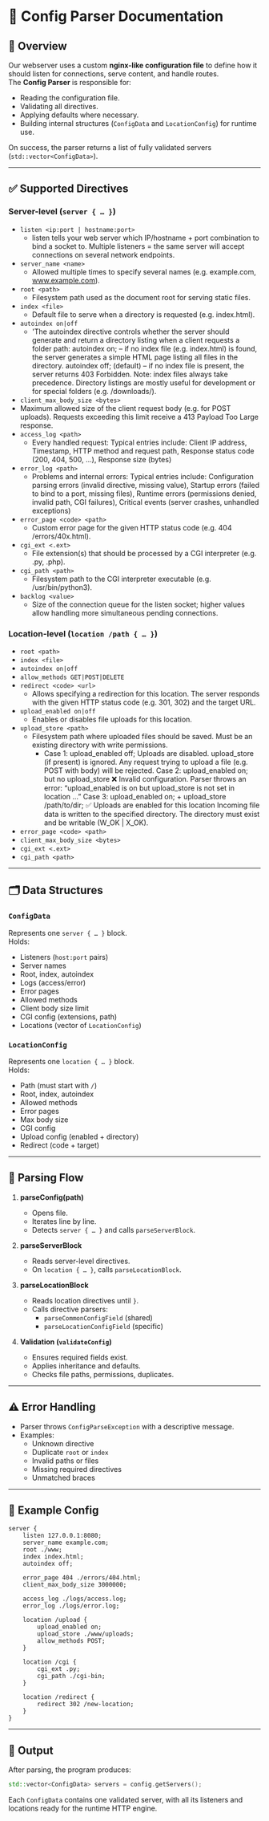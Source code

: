 # 📝 Config Parser Documentation

## 📌 Overview

Our webserver uses a custom **nginx-like configuration file** to define how it should listen for connections, serve
content, and handle routes.  
The **Config Parser** is responsible for:

- Reading the configuration file.
- Validating all directives.
- Applying defaults where necessary.
- Building internal structures (`ConfigData` and `LocationConfig`) for runtime use.

On success, the parser returns a list of fully validated servers (`std::vector<ConfigData>`).


---

## ✅ Supported Directives

### Server-level (`server { … }`)

- `listen <ip:port | hostname:port>`
    - listen tells your web server which IP/hostname + port combination to bind a socket to. Multiple listeners = the
      same server will accept connections on several network endpoints.
- `server_name <name>`
    - Allowed multiple times to specify several names (e.g. example.com, www.example.com).
- `root <path>`
    - Filesystem path used as the document root for serving static files.
- `index <file>`
    - Default file to serve when a directory is requested (e.g. index.html).
- `autoindex on|off`
    - 'The autoindex directive controls whether the server should generate and return a directory listing when a client
      requests a folder path:
      autoindex on; – if no index file (e.g. index.html) is found, the server generates a simple HTML page listing all
      files in the directory.
      autoindex off; (default) – if no index file is present, the server returns 403 Forbidden.
      Note: index files always take precedence. Directory listings are mostly useful for development or for special
      folders (e.g. /downloads/).
- `client_max_body_size <bytes>`
- Maximum allowed size of the client request body (e.g. for POST uploads). Requests exceeding this limit receive a 413
  Payload Too Large response.
- `access_log <path>`
    - Every handled request:
      Typical entries include:
      Client IP address,
      Timestamp,
      HTTP method and request path,
      Response status code (200, 404, 500, …),
      Response size (bytes)
- `error_log <path>`
    - Problems and internal errors:
      Typical entries include: Configuration parsing errors (invalid directive, missing value), Startup errors (failed
      to bind to a port, missing files), Runtime errors (permissions denied, invalid path, CGI failures), Critical
      events (server crashes, unhandled exceptions)
- `error_page <code> <path>`
    - Custom error page for the given HTTP status code (e.g. 404 /errors/40x.html).
- `cgi_ext <.ext>`
    - File extension(s) that should be processed by a CGI interpreter (e.g. .py, .php).
- `cgi_path <path>`
    - Filesystem path to the CGI interpreter executable (e.g. /usr/bin/python3).
- `backlog <value>`
    - Size of the connection queue for the listen socket; higher values allow handling more simultaneous pending
      connections.

### Location-level (`location /path { … }`)

- `root <path>`
- `index <file>`
- `autoindex on|off`
- `allow_methods GET|POST|DELETE`
- `redirect <code> <url>`
    - Allows specifying a redirection for this location. The server responds with the given HTTP status code (e.g. 301,
        302) and the target URL.
- `upload_enabled on|off`
    - Enables or disables file uploads for this location.
- `upload_store <path>`
    - Filesystem path where uploaded files should be saved. Must be an existing directory with write permissions.
        - Case 1: upload_enabled off;
          Uploads are disabled.
          upload_store (if present) is ignored.
          Any request trying to upload a file (e.g. POST with body) will be rejected.
          Case 2: upload_enabled on; but no upload_store
          ❌ Invalid configuration.
          Parser throws an error: “upload_enabled is on but upload_store is not set in location …”
          Case 3: upload_enabled on; + upload_store /path/to/dir;
          ✅ Uploads are enabled for this location
          Incoming file data is written to the specified directory.
          The directory must exist and be writable (W_OK | X_OK).
- `error_page <code> <path>`
- `client_max_body_size <bytes>`
- `cgi_ext <.ext>`
- `cgi_path <path>`

---

## 🗂 Data Structures

### `ConfigData`

Represents one `server { … }` block.  
Holds:

- Listeners (`host:port` pairs)
- Server names
- Root, index, autoindex
- Logs (access/error)
- Error pages
- Allowed methods
- Client body size limit
- CGI config (extensions, path)
- Locations (vector of `LocationConfig`)

### `LocationConfig`

Represents one `location { … }` block.  
Holds:

- Path (must start with `/`)
- Root, index, autoindex
- Allowed methods
- Error pages
- Max body size
- CGI config
- Upload config (enabled + directory)
- Redirect (code + target)

---

## 🔄 Parsing Flow

1. **parseConfig(path)**
    - Opens file.
    - Iterates line by line.
    - Detects `server { … }` and calls `parseServerBlock`.

2. **parseServerBlock**
    - Reads server-level directives.
    - On `location { … }`, calls `parseLocationBlock`.

3. **parseLocationBlock**
    - Reads location directives until `}`.
    - Calls directive parsers:
        - `parseCommonConfigField` (shared)
        - `parseLocationConfigField` (specific)

4. **Validation (`validateConfig`)**
    - Ensures required fields exist.
    - Applies inheritance and defaults.
    - Checks file paths, permissions, duplicates.

---

## ⚠️ Error Handling

- Parser throws `ConfigParseException` with a descriptive message.
- Examples:
    - Unknown directive
    - Duplicate `root` or `index`
    - Invalid paths or files
    - Missing required directives
    - Unmatched braces

---

## 📄 Example Config

```nginx
server {
    listen 127.0.0.1:8080;
    server_name example.com;
    root ./www;
    index index.html;
    autoindex off;

    error_page 404 ./errors/404.html;
    client_max_body_size 3000000;

    access_log ./logs/access.log;
    error_log ./logs/error.log;

    location /upload {
        upload_enabled on;
        upload_store ./www/uploads;
        allow_methods POST;
    }

    location /cgi {
        cgi_ext .py;
        cgi_path ./cgi-bin;
    }

    location /redirect {
        redirect 302 /new-location;
    }
}
```

---

## 🏁 Output

After parsing, the program produces:

```cpp
std::vector<ConfigData> servers = config.getServers();
```

Each `ConfigData` contains one validated server, with all its listeners and locations ready for the runtime HTTP engine.
